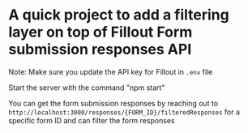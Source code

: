 # A quick project to add a filtering layer on top of Fillout Form submission responses API

Note:
Make sure you update the API key for Fillout in `.env` file

Start the server with the command "npm start"

You can get the form submission responses by reaching out to `http://localhost:3000/responses/{FORM_ID}/filteredResponses` for a specific form ID and can filter the form responses
